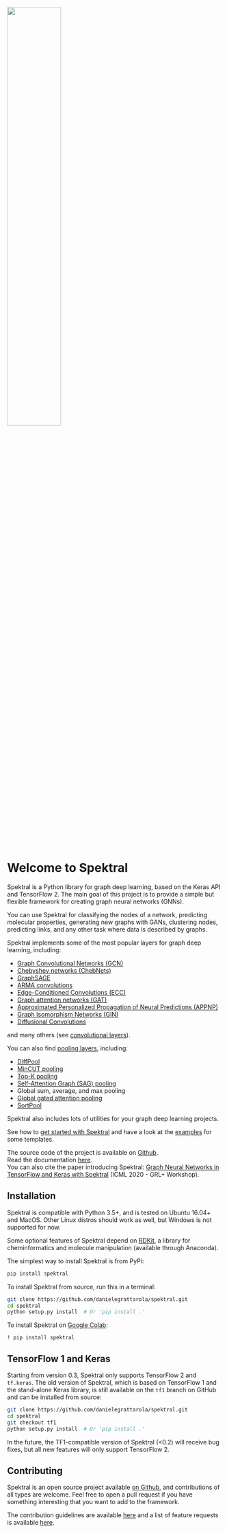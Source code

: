 <img src="https://danielegrattarola.github.io/spektral/img/logo_dark.svg" width="50%"/>

# Welcome to Spektral
Spektral is a Python library for graph deep learning, based on the Keras API and TensorFlow 2.
The main goal of this project is to provide a simple but flexible framework for creating graph neural networks (GNNs).

You can use Spektral for classifying the nodes of a network, predicting molecular properties, generating new graphs with GANs, clustering nodes, predicting links, and any other task where data is described by graphs. 

Spektral implements some of the most popular layers for graph deep learning, including: 

- [Graph Convolutional Networks (GCN)](https://arxiv.org/abs/1609.02907)
- [Chebyshev networks (ChebNets)](https://arxiv.org/abs/1606.09375)
- [GraphSAGE](https://arxiv.org/abs/1706.02216)
- [ARMA convolutions](https://arxiv.org/abs/1901.01343)
- [Edge-Conditioned Convolutions (ECC)](https://arxiv.org/abs/1704.02901)
- [Graph attention networks (GAT)](https://arxiv.org/abs/1710.10903)
- [Approximated Personalized Propagation of Neural Predictions (APPNP)](https://arxiv.org/abs/1810.05997)
- [Graph Isomorphism Networks (GIN)](https://arxiv.org/abs/1810.00826)
- [Diffusional Convolutions](https://arxiv.org/abs/1707.01926)

and many others (see [convolutional layers](https://graphneural.network/layers/convolution/)).

You can also find [pooling layers](https://graphneural.network/layers/pooling/), including:

- [DiffPool](https://arxiv.org/abs/1806.08804)
- [MinCUT pooling](https://arxiv.org/abs/1907.00481)
- [Top-K pooling](http://proceedings.mlr.press/v97/gao19a/gao19a.pdf)
- [Self-Attention Graph (SAG) pooling](https://arxiv.org/abs/1904.08082)
- Global sum, average, and max pooling
- [Global gated attention pooling](https://arxiv.org/abs/1511.05493)
- [SortPool](https://www.cse.wustl.edu/~muhan/papers/AAAI_2018_DGCNN.pdf)

Spektral also includes lots of utilities for your graph deep learning projects.  

See how to [get started with Spektral](https://graphneural.network/getting-started/) and have a look at the [examples](https://danielegrattarola.github.io/spektral/examples/) for some templates.

The source code of the project is available on [Github](https://github.com/danielegrattarola/spektral).  
Read the documentation [here](https://graphneural.network).  
You can also cite the paper introducing Spektral: [Graph Neural Networks in TensorFlow and Keras with Spektral](https://arxiv.org/abs/2006.12138) (ICML 2020 - GRL+ Workshop). 

## Installation
Spektral is compatible with Python 3.5+, and is tested on Ubuntu 16.04+ and MacOS. 
Other Linux distros should work as well, but Windows is not supported for now. 

Some optional features of Spektral depend on [RDKit](http://www.rdkit.org/docs/index.html), 
a library for cheminformatics and molecule manipulation (available through Anaconda).

The simplest way to install Spektral is from PyPi: 

```bash
pip install spektral
```

To install Spektral from source, run this in a terminal:

```bash
git clone https://github.com/danielegrattarola/spektral.git
cd spektral
python setup.py install  # Or 'pip install .'
```

To install Spektral on [Google Colab](https://colab.research.google.com/):

```
! pip install spektral
```

## TensorFlow 1 and Keras
Starting from version 0.3, Spektral only supports TensorFlow 2 and `tf.keras`.
The old version of Spektral, which is based on TensorFlow 1 and the stand-alone Keras library, is still available on the `tf1` branch on GitHub and can be installed from source:

```bash
git clone https://github.com/danielegrattarola/spektral.git
cd spektral
git checkout tf1
python setup.py install  # Or 'pip install .'
```

In the future, the TF1-compatible version of Spektral (<0.2) will receive bug fixes, but all new features will only support TensorFlow 2.   

## Contributing
Spektral is an open source project available [on Github](https://github.com/danielegrattarola/spektral), and contributions of all types are welcome. 
Feel free to open a pull request if you have something interesting that you want to add to the framework.

The contribution guidelines are available [here](https://github.com/danielegrattarola/spektral/blob/master/CONTRIBUTING.md) and a list of feature requests is available [here](https://github.com/danielegrattarola/spektral/projects/1).
